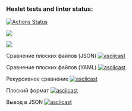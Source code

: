 ### Hexlet tests and linter status:
[![Actions Status](https://github.com/trunsib/python-project-50/actions/workflows/hexlet-check.yml/badge.svg)](https://github.com/trunsib/python-project-50/actions)

<a href="https://codeclimate.com/github/trunsib/python-project50/maintainability"><img src="https://api.codeclimate.com/v1/badges/c67dc7aef03fa1378d68/maintainability" /></a>

<a href="https://codeclimate.com/github/trunsib/python-project50/test_coverage"><img src="https://api.codeclimate.com/v1/badges/c67dc7aef03fa1378d68/test_coverage" /></a>


Сравнение плоских файлов (JSON)
[![asciicast](https://asciinema.org/a/u5zPtYZLSC9jP3ZjKZYkn7R0K.svg)](https://asciinema.org/a/u5zPtYZLSC9jP3ZjKZYkn7R0K)


Сравнение плоских файлов (YAML)
[![asciicast](https://asciinema.org/a/9M17CU5hg5ZdNQMQlWn3HTLgM.svg)](https://asciinema.org/a/9M17CU5hg5ZdNQMQlWn3HTLgM)

Рекурсивное сравнение
[![asciicast](https://asciinema.org/a/9C4N4xQy81GnrCZ5xnY5rR2WS.svg)](https://asciinema.org/a/9C4N4xQy81GnrCZ5xnY5rR2WS)

Плоский формат
[![asciicast](https://asciinema.org/a/cQydD6ZHhYkJ5jn665rltoHFG.svg)](https://asciinema.org/a/cQydD6ZHhYkJ5jn665rltoHFG)

Вывод в JSON
[![asciicast](https://asciinema.org/a/8AXnj175OlwVTsMAnStXfY3QI.svg)](https://asciinema.org/a/8AXnj175OlwVTsMAnStXfY3QI)
